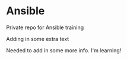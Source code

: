 # Ansible
Private repo for Ansible training

Adding in some extra text

Needed to add in some more info. I'm learning! 
